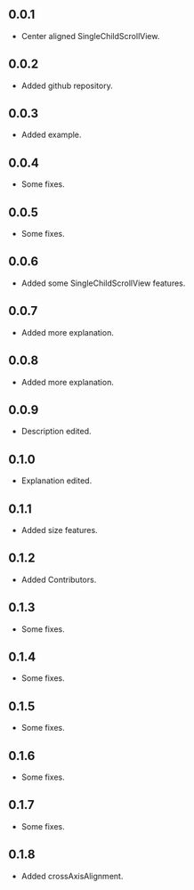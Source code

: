 ## 0.0.1

* Center aligned SingleChildScrollView.

## 0.0.2

* Added github repository.

## 0.0.3

* Added example.

## 0.0.4

* Some fixes.

## 0.0.5

* Some fixes.

## 0.0.6

* Added some SingleChildScrollView features.

## 0.0.7

* Added more explanation.

## 0.0.8

* Added more explanation.

## 0.0.9

* Description edited.

## 0.1.0

* Explanation edited.

## 0.1.1

* Added size features.

## 0.1.2

* Added Contributors.

## 0.1.3

* Some fixes.

## 0.1.4

* Some fixes.

## 0.1.5

* Some fixes.

## 0.1.6

* Some fixes.

## 0.1.7

* Some fixes.

## 0.1.8

* Added crossAxisAlignment.